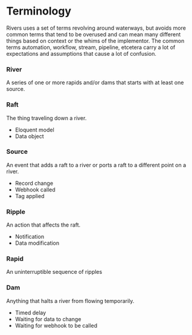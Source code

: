 # Terminology

Rivers uses a set of terms revolving around waterways, but avoids more common terms that tend to be overused and can
mean many different things based on context or the whims of the implementor. The common terms automation, workflow,
stream, pipeline, etcetera carry a lot of expectations and assumptions that cause a lot of confusion. 


### River
A series of one or more rapids and/or dams that starts with at least one source.

### Raft
The thing traveling down a river.

- Eloquent model
- Data object

### Source
An event that adds a raft to a river or ports a raft to a different point on a river.

- Record change
- Webhook called
- Tag applied

### Ripple
An action that affects the raft.

- Notification
- Data modification

### Rapid
An uninterruptible sequence of ripples

### Dam
Anything that halts a river from flowing temporarily.

- Timed delay
- Waiting for data to change
- Waiting for webhook to be called